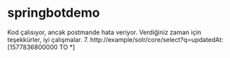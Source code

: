 # springbotdemo
Kod çalısıyor, ancak postmande hata veriyor. Verdiğiniz zaman için teşekkürler, iyi çalışmalar.
7. http://example/solr/core/select?q=updatedAt:[1577836800000 TO *]

